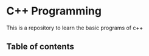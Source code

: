 # C++ Programming

This is a repository to learn the basic programs of c++


## Table of contents

>> 